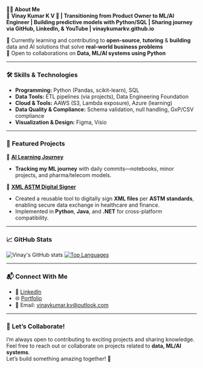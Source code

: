 👨‍💻 **About Me**  
🚀 **Vinay Kumar K V 👋 | Transitioning from Product Owner to ML/AI Engineer | Building predictive models with Python/SQL | Sharing journey via GitHub, LinkedIn, & YouTube | vinaykumarkv.github.io** 

🌱 Currently learning and contributing to **open-source**, **tutoring** & **building** data and AI solutions that solve **real-world business problems**  
🤝 Open to collaborations on **Data, ML/AI systems using Python**

---

### 🛠️ **Skills & Technologies**
- **Programming:** Python (Pandas, scikit-learn), SQL
- **Data Tools:** ETL pipelines (via projects), Data Engineering Foundation
- **Cloud & Tools:** AAWS (S3, Lambda exposure), Azure (learning)
- **Data Quality & Compliance:** Schema validation, null handling, GxP/CSV compliance
- **Visualization & Design:** Figma, Visio

---

### 🌟 **Featured Projects**

📌 **[AI Learning Journey]((https://github.com/vinaykumarkv/AI-Learning-Journey))**  
- **Tracking my ML journey** with daily commits—notebooks, minor projects, and pharma/telecom models.  

📌 **[XML ASTM Digital Signer](https://github.com/vinaykumarkv/XMLDigSignerASTM_Python)**  
- Created a reusable tool to digitally sign **XML files** per **ASTM standards**, enabling secure data exchange in healthcare and finance.  
- Implemented in **Python**, **Java**, and **.NET** for cross-platform compatibility. 

---

### 📈 **GitHub Stats**
![Vinay's GitHub stats](https://github-readme-stats.vercel.app/api?username=vinaykumarkv&show_icons=true&theme=radical)
[![Top Languages](https://github-readme-stats.vercel.app/api/top-langs/?username=vinaykumarkv&layout=compact&theme=radical)](https://github.com/vinaykumarkv)

---

### 📬 **Connect With Me**
- 💼 [LinkedIn](https://www.linkedin.com/in/vinay-kumar-k-v)  
- 🌐 [Portfolio](https://vinaykumarkv.github.io)  
- 📧 Email: [vinaykumar.kv@outlook.com](mailto:vinaykumar.kv@outlook.com)  

---

### 🤝 **Let’s Collaborate!**
I’m always open to contributing to exciting projects and sharing knowledge. Feel free to reach out or collaborate on projects related to **data, ML/AI systems**.  
Let’s build something amazing together! 🚀
